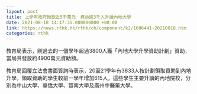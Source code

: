 ```yaml
---
layout: post
title: 上學年政府撥款近5千萬元　資助逾3千人升讀內地大學
date: 2021-08-18 14:17:35.000000000 +08:00
link: https://news.rthk.hk/rthk/ch/component/k2/1606441-20210818.htm
categories: rthk
---
```


教育局表示，剛過去的一個學年超過3800人獲「內地大學升學資助計劃」資助，當局共發放約4900萬元資助額。

教育局回覆立法會書面質詢時表示，20至21學年有3833人按計劃領取資助到內地升學，領取資助的學生較前一學年增加615人。這些學生主要升讀的內地院校，分別為中山大學、華僑大學、暨南大學及廣州中醫藥大學。
